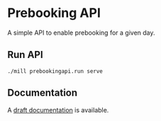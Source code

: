 # Prebooking API

A simple API to enable prebooking for a given day. 

## Run API

```
./mill prebookingapi.run serve
```

## Documentation

A [draft documentation](doc/README.md) is available.
